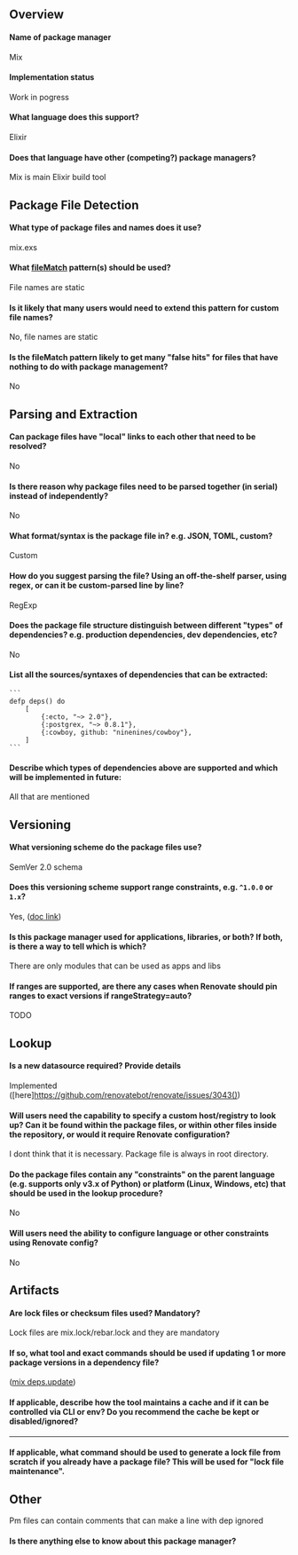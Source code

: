 ## Overview

#### Name of package manager

Mix

#### Implementation status

Work in pogress

#### What language does this support?

Elixir

#### Does that language have other (competing?) package managers?

Mix is main Elixir build tool

## Package File Detection

#### What type of package files and names does it use?

mix.exs

#### What [fileMatch](https://renovatebot.com/docs/configuration-options/#filematch) pattern(s) should be used?

File names are static

#### Is it likely that many users would need to extend this pattern for custom file names?

No, file names are static

#### Is the fileMatch pattern likely to get many "false hits" for files that have nothing to do with package management?

No

## Parsing and Extraction

#### Can package files have "local" links to each other that need to be resolved?

No

#### Is there reason why package files need to be parsed together (in serial) instead of independently?

No

#### What format/syntax is the package file in? e.g. JSON, TOML, custom?

Custom

#### How do you suggest parsing the file? Using an off-the-shelf parser, using regex, or can it be custom-parsed line by line?

RegExp

#### Does the package file structure distinguish between different "types" of dependencies? e.g. production dependencies, dev dependencies, etc?

No

#### List all the sources/syntaxes of dependencies that can be extracted:

    ```
    defp deps() do
        [
            {:ecto, "~> 2.0"},
            {:postgrex, "~> 0.8.1"},
            {:cowboy, github: "ninenines/cowboy"},
        ]
    ```

#### Describe which types of dependencies above are supported and which will be implemented in future:

All that are mentioned

## Versioning

#### What versioning scheme do the package files use?

SemVer 2.0 schema

#### Does this versioning scheme support range constraints, e.g. `^1.0.0` or `1.x`?

Yes, ([doc link](https://hexdocs.pm/elixir/Version.html))

#### Is this package manager used for applications, libraries, or both? If both, is there a way to tell which is which?

There are only modules that can be used as apps and libs

#### If ranges are supported, are there any cases when Renovate should pin ranges to exact versions if rangeStrategy=auto?

TODO

## Lookup

#### Is a new datasource required? Provide details

Implemented ([here]https://github.com/renovatebot/renovate/issues/3043())

#### Will users need the capability to specify a custom host/registry to look up? Can it be found within the package files, or within other files inside the repository, or would it require Renovate configuration?

I dont think that it is necessary. Package file is always in root directory.

#### Do the package files contain any "constraints" on the parent language (e.g. supports only v3.x of Python) or platform (Linux, Windows, etc) that should be used in the lookup procedure?

No

#### Will users need the ability to configure language or other constraints using Renovate config?

No

## Artifacts

#### Are lock files or checksum files used? Mandatory?

Lock files are mix.lock/rebar.lock and they are mandatory

#### If so, what tool and exact commands should be used if updating 1 or more package versions in a dependency file?

([mix deps.update](https://hexdocs.pm/mix/master/Mix.Tasks.Deps.Update.html))

#### If applicable, describe how the tool maintains a cache and if it can be controlled via CLI or env? Do you recommend the cache be kept or disabled/ignored?

---

#### If applicable, what command should be used to generate a lock file from scratch if you already have a package file? This will be used for "lock file maintenance".

## Other

Pm files can contain comments that can make a line with dep ignored

#### Is there anything else to know about this package manager?
